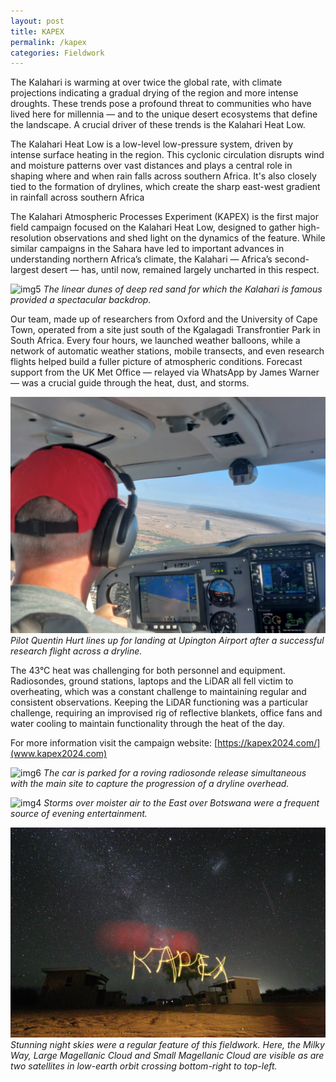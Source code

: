 ```yaml
---
layout: post
title: KAPEX
permalink: /kapex
categories: Fieldwork
---
```


The Kalahari is warming at over twice the global rate, with climate projections indicating a gradual drying of the region and more intense droughts. These trends pose a profound threat to communities who have lived here for millennia — and to the unique desert ecosystems that define the landscape. A crucial driver of these trends is the Kalahari Heat Low.

The Kalahari Heat Low is a low-level low-pressure system, driven by intense surface heating in the region. This cyclonic circulation disrupts wind and moisture patterns over vast distances and plays a central role in shaping where and when rain falls across southern Africa. It's also closely tied to the formation of drylines, which create the sharp east-west gradient in rainfall across southern Africa

The Kalahari Atmospheric Processes Experiment (KAPEX) is the first major field campaign focused on the Kalahari Heat Low, designed to gather high-resolution observations and shed light on the dynamics of the feature. While similar campaigns in the Sahara have led to important advances in understanding northern Africa’s climate, the Kalahari — Africa’s second-largest desert — has, until now, remained largely uncharted in this respect.

![img5](/assets/kapex/20240108_191139.jpg)
*The linear dunes of deep red sand for which the Kalahari is famous provided a spectacular backdrop.*

Our team, made up of researchers from Oxford and the University of Cape Town, operated from a site just south of the Kgalagadi Transfrontier Park in South Africa. Every four hours, we launched weather balloons, while a network of automatic weather stations, mobile transects, and even research flights helped build a fuller picture of atmospheric conditions. Forecast support from the UK Met Office — relayed via WhatsApp by James Warner — was a crucial guide through the heat, dust, and storms.

![img3](/assets/kapex/20240105_073954.jpg)
*Pilot Quentin Hurt lines up for landing at Upington Airport after a successful research flight across a dryline.*

The 43°C heat was challenging for both personnel and equipment. Radiosondes, ground stations, laptops and the LiDAR all fell victim to overheating, which was a constant challenge to maintaining regular and consistent observations. Keeping the LiDAR functioning was a particular challenge, requiring an improvised rig of reflective blankets, office fans and water cooling to maintain functionality through the heat of the day. 

For more information visit the campaign website: [https://kapex2024.com/](www.kapex2024.com)

![img6](/assets/kapex/20240105_193617.jpg)
*The car is parked for a roving radiosonde release simultaneous with the main site to capture the progression of a dryline overhead.*

![img4](/assets/kapex/20240109202543_IMG_0240.JPG)
*Storms over moister air to the East over Botswana were a frequent source of evening entertainment.*

![img1](/assets/kapex/20240112220415_IMG_0300.JPG)
*Stunning night skies were a regular feature of this fieldwork. Here, the Milky Way, Large Magellanic Cloud and Small Magellanic Cloud are visible as are two satellites in low-earth orbit crossing bottom-right to top-left.*
